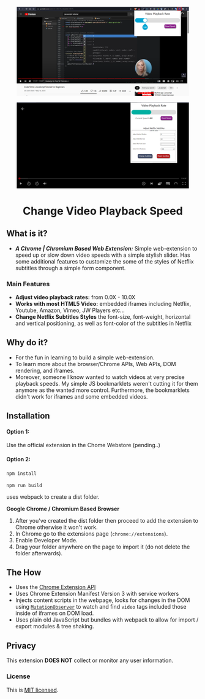 <p align="center">
  <img src="./Chrome Store/Screenshots/Youtube Screenshot.png" width="450"/>
  </br>
</p>
<p align="center">
  <img src="./Chrome Store/Screenshots/Netflix Screenshot.png" width="450"/>
  </br>
</p>

<h1 align="center">Change Video Playback Speed</h1>

<!-- Insert Chrome Extension Webstore Link Later (https://reactjs.org/) -->

## What is it?

- **_A Chrome | Chromium Based Web Extension:_** Simple web-extension to speed up or slow down video speeds with a simple stylish slider. Has some additional features to customize the some of the styles of Netflix subtitles through a simple form component.

### Main Features

- **Adjust video playback rates:** from 0.0X - 10.0X
- **Works with most HTML5 Video:** embedded iframes including Netflix, Youtube, Amazon, Vimeo, JW Players etc...
- **Change Netflix Subtitles Styles** the font-size, font-weight, horizontal and vertical positioning, as well as font-color of the subtitles in Netflix

## Why do it?

- For the fun in learning to build a simple web-extension.
- To learn more about the browser/Chrome APIs, Web APIs, DOM rendering, and iframes.
- Moreover, someone I know wanted to watch videos at very precise playback speeds. My simple JS bookmarklets weren't cutting it for them anymore as the wanted more control. Furthermore, the bookmarklets didn't work for iframes and some embedded videos.

## Installation

#### Option 1:

Use the official extension in the Chome Webstore (pending..)

#### Option 2:

`npm install`

`npm run build`

uses webpack to create a dist folder.

**Google Chrome / Chromium Based Browser**

1. After you've created the dist folder then proceed to add the extension to Chrome otherwise it won't work.
2. In Chrome go to the extensions page (`chrome://extensions`).
3. Enable Developer Mode.
4. Drag your folder anywhere on the page to import it (do not delete the folder afterwards).

## The How

- Uses the [Chrome Extension API](https://developer.chrome.com/docs/extensions/reference/)
- Uses Chrome Extension Manifest Version 3 with service workers
- Injects content scripts in the webpage, looks for changes in the DOM using [`MutationObserver`](https://developer.mozilla.org/en-US/docs/Web/API/MutationObserver) to watch and find `video` tags included those inside of iframes on DOM load.
- Uses plain old JavaScript but bundles with webpack to allow for import / export modules & tree shaking.

## Privacy

This extension **DOES NOT** collect or monitor any user information.

### License

This is [MIT licensed](./LICENSE.TXT).
